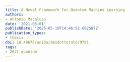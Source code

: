 ```yaml
---
title: A Novel Framework for Quantum Machine Learning
authors:
- Antonio Macaluso
date: '2021-05-01'
publishDate: '2025-05-19T14:46:52.692587Z'
publication_types:
- thesis
doi: 10.48676/unibo/amsdottorato/9791
tags:
- 2021 quantum
---
```

